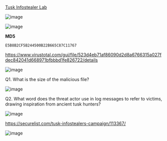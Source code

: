 [Tusk Infostealer Lab](https://cyberdefenders.org/blueteam-ctf-challenges/tusk-infostealer/)

![image](https://github.com/user-attachments/assets/0d7cb1fe-577a-47cb-8324-421110f5202b)

![image](https://github.com/user-attachments/assets/ebf36484-7f0d-4198-8c86-64fff01722d5)

**MD5**

```
E5B8B2CF5B244500B22B665C87C11767
```

https://www.virustotal.com/gui/file/523d4eb71af86090d2d8a6766315a027fdec842041d668971bfbbbd1fe826722/details

![image](https://github.com/user-attachments/assets/ec9228ac-91c3-4855-8630-0f37d9b641c9)

Q1. What is the size of the malicious file?

![image](https://github.com/user-attachments/assets/5bc7d752-58fa-40b9-a113-16d1a079e0e1)

Q2. What word does the threat actor use in log messages to refer to victims, drawing inspiration from ancient tusk hunters?

![image](https://github.com/user-attachments/assets/80d5c3f1-0e27-46e2-ad4f-a47722048e60)

https://securelist.com/tusk-infostealers-campaign/113367/

![image](https://github.com/user-attachments/assets/576cb733-1619-46c6-824d-ad64f1ba37d9)

